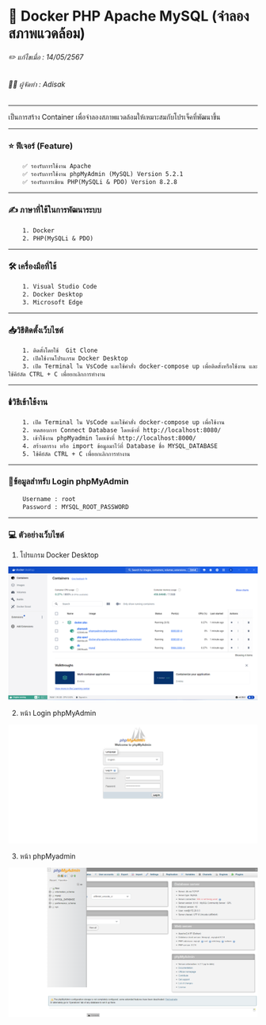 # 📖 Docker PHP Apache MySQL (จำลองสภาพแวดล้อม)

###### ✏️ แก้ไขเมื่อ : 14/05/2567
###### 👨‍💻 ผู้จัดทำ : Adisak
___

 เป็นการสร้าง Container เพื่อจำลองสภาพแวดล้อมให้เหมาะสมกับโปรเจ็คที่พัฒนาขึ้น

___

### ⭐ ฟีเจอร์ (Feature)
        ✅ รองรับการใช้งาน Apache
        ✅ รองรับการใช้งาน phpMyAdmin (MySQL) Version 5.2.1
        ✅ รองรับการเขียน PHP(MySQLi & PDO) Version 8.2.8 
___

### ✍️ ภาษาที่ใช้ในการพัฒนาระบบ
        1. Docker
        2. PHP(MySQLi & PDO)
___

### 🛠️ เครื่องมือที่ใช้
        1. Visual Studio Code
        2. Docker Desktop
        3. Microsoft Edge
___

### 📥วิธีติดตั้งเว็บไซต์
        1. ติดตั้งโดยใช้  Git Clone
        2. เปิดใช้งานโปรแกรม Docker Desktop
        3. เปิด Terminal ใน VsCode และใช้คำสั่ง docker-compose up เพื่อติดตั้งหรือใช้งาน และใช้คีย์ลัด CTRL + C เพื่อยกเลิกการทำงาน
___

### 🕯️วิธีเข้าใช้งาน
        1. เปิด Terminal ใน VsCode และใช้คำสั่ง docker-compose up เพื่อใช้งาน
        2. ทดสอบการ Connect Database โดยเข้าที่ http://localhost:8080/
        3. เข้าใช้งาน phpMyadmin โดยเข้าที่ http://localhost:8000/
        4. สร้างตาราง หรือ import ข้อมูลมาไว้ที่ Database ชื่อ MYSQL_DATABASE
        5. ใช้คีย์ลัด CTRL + C เพื่อยกเลิกการทำงาน
___

### 📑ข้อมูลสำหรับ Login phpMyAdmin 
        Username : root
        Password : MYSQL_ROOT_PASSWORD
___
### 💻 ตัวอย่างเว็บไซต์

1. โปรแกรม Docker Desktop

![index](https://github.com/Adisak-KS/Docker-PHP-Apache-Mysql/blob/main/previews/01_docker_desktop.png)

2. หน้า Login phpMyAdmin

![index](https://github.com/Adisak-KS/Docker-PHP-Apache-Mysql/blob/main/previews/02_login_phpmyadmin.png)

3. หน้า phpMyadmin

![index](https://github.com/Adisak-KS/Docker-PHP-Apache-Mysql/blob/main/previews/03_index_phpmyadmin.png)


